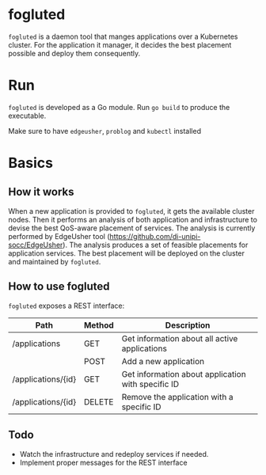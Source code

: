# fogluted

`fogluted` is a daemon tool that manges applications over a Kubernetes cluster.
For the application it manager, it decides the best placement possible and deploy them consequently.

# Run

`fogluted` is developed as a Go module. Run `go build` to produce the executable.

Make sure to have `edgeusher`, `problog` and `kubectl` installed

# Basics

## How it works

When a new application is provided to `fogluted`, it gets the available cluster nodes.
Then it performs an analysis of both application and infrastructure to devise the best QoS-aware placement of services.
The analysis is currently performed by EdgeUsher tool (https://github.com/di-unipi-socc/EdgeUsher).
The analysis produces a set of feasible placements for application services. The best placement will be deployed on the cluster
and maintained by `fogluted`. 

## How to use fogluted

`fogluted` exposes a REST interface:

| Path               | Method | Description                                        |
|--------------------|--------|----------------------------------------------------|
| /applications      | GET    | Get information about all active applications      |
|                    | POST   | Add a new application                              |
| /applications/{id} | GET    | Get information about application with specific ID |
| /applications/{id} | DELETE | Remove the application with a specific ID          |

## Todo

- Watch the infrastructure and redeploy services if needed.
- Implement proper messages for the REST interface